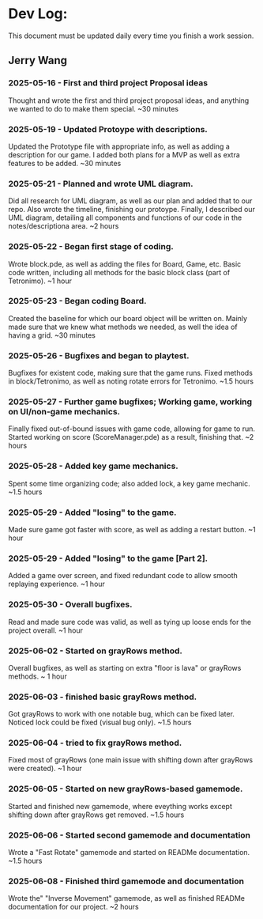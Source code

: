 # Dev Log:

This document must be updated daily every time you finish a work session.

## Jerry Wang

### 2025-05-16 - First and third project Proposal ideas
Thought and wrote the first and third project proposal ideas, and anything we wanted to do to make them special. ~30 minutes

### 2025-05-19 - Updated Protoype with descriptions.
Updated the Prototype file with appropriate info, as well as adding a description for our game. I added both plans for a MVP as well as extra features to be added. ~30 minutes

### 2025-05-21 - Planned and wrote UML diagram.
Did all research for UML diagram, as well as our plan and added that to our repo. Also wrote the timeline, finishing our protoype. Finally, I described our UML diagram, detailing all components and functions of our code in the notes/descriptiona area. ~2 hours

### 2025-05-22 - Began first stage of coding.
Wrote block.pde, as well as adding the files for Board, Game, etc. Basic code written, including all methods for the basic block class (part of Tetronimo). ~1 hour

### 2025-05-23 - Began coding Board.
Created the baseline for which our board object will be written on. Mainly made sure that we knew what methods we needed, as well the idea of having a grid. ~30 minutes

### 2025-05-26 - Bugfixes and began to playtest.
Bugfixes for existent code, making sure that the game runs. Fixed methods in block/Tetronimo, as well as noting rotate errors for Tetronimo. ~1.5 hours

### 2025-05-27 -  Further game bugfixes; Working game, working on UI/non-game mechanics.
Finally fixed out-of-bound issues with game code, allowing for game to run. Started working on score (ScoreManager.pde) as a result, finishing that. ~2 hours

### 2025-05-28 -  Added key game mechanics.
Spent some time organizing code; also added lock, a key game mechanic. ~1.5 hours

### 2025-05-29 -  Added "losing" to the game.
Made sure game got faster with score, as well as adding a restart button. ~1 hour

### 2025-05-29 -  Added "losing" to the game [Part 2].
Added a game over screen, and fixed redundant code to allow smooth replaying experience. ~1 hour

### 2025-05-30 -  Overall bugfixes.
Read and made sure code was valid, as well as tying up loose ends for the project overall. ~1 hour

### 2025-06-02 -  Started on grayRows method.
Overall bugfixes, as well as starting on extra "floor is lava" or grayRows methods. ~ 1 hour

### 2025-06-03 -  finished basic grayRows method.
Got grayRows to work with one notable bug, which can be fixed later. Noticed lock could be fixed (visual bug only). ~1.5 hours

### 2025-06-04 -  tried to fix grayRows method.
Fixed most of grayRows (one main issue with shifting down after grayRows were created). ~1 hour

### 2025-06-05 -  Started on new grayRows-based gamemode.
Started and finished new gamemode, where eveything works except shifting down after grayRows get removed. ~1.5 hours

### 2025-06-06 -  Started second gamemode and documentation
Wrote a "Fast Rotate" gamemode and started on READMe documentation. ~1.5 hours

### 2025-06-08 -  Finished third gamemode and documentation
Wrote the" "Inverse Movement" gamemode, as well as finished READMe documentation for our project. ~2 hours
